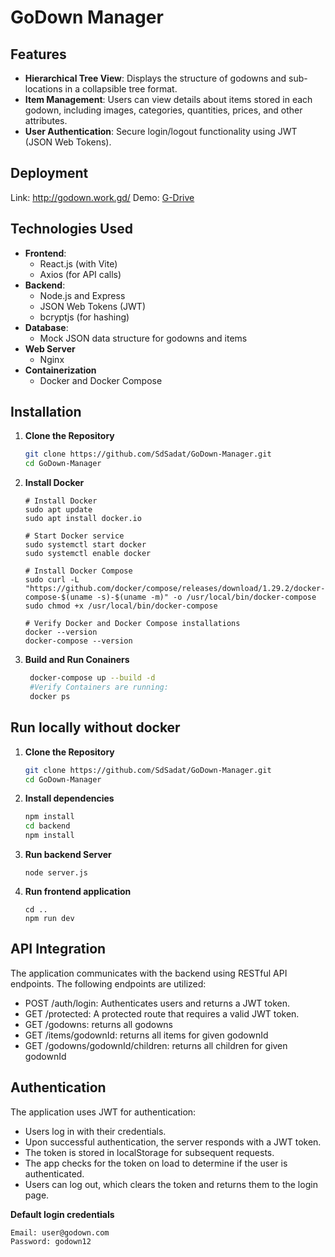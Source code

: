 # GoDown Manager

## Features

- **Hierarchical Tree View**: Displays the structure of godowns and sub-locations in a collapsible tree format.
- **Item Management**: Users can view details about items stored in each godown, including images, categories, quantities, prices, and other attributes.
- **User Authentication**: Secure login/logout functionality using JWT (JSON Web Tokens).

## Deployment
Link: http://godown.work.gd/
Demo: [G-Drive](https://drive.google.com/drive/folders/1OD8vmTXsceMnXKPyhJzKyxj1mPblwt-3?usp=sharing)

## Technologies Used

- **Frontend**: 
  - React.js (with Vite)
  - Axios (for API calls)
- **Backend**: 
  - Node.js and Express
  - JSON Web Tokens (JWT)
  - bcryptjs (for hashing)
- **Database**: 
  - Mock JSON data structure for godowns and items
- **Web Server**
  - Nginx
- **Containerization**
  - Docker and Docker Compose
## Installation

1. **Clone the Repository**
      ```bash
   git clone https://github.com/SdSadat/GoDown-Manager.git
   cd GoDown-Manager 

2. **Install Docker**
    ```
    # Install Docker
    sudo apt update
    sudo apt install docker.io

    # Start Docker service
    sudo systemctl start docker
    sudo systemctl enable docker

    # Install Docker Compose
    sudo curl -L "https://github.com/docker/compose/releases/download/1.29.2/docker-compose-$(uname -s)-$(uname -m)" -o /usr/local/bin/docker-compose
    sudo chmod +x /usr/local/bin/docker-compose

    # Verify Docker and Docker Compose installations
    docker --version
    docker-compose --version

3. **Build and Run Conainers**
   ```bash
    docker-compose up --build -d
    #Verify Containers are running:
    docker ps

## Run locally without docker

1. **Clone the Repository**
   ```bash
   git clone https://github.com/SdSadat/GoDown-Manager.git
   cd GoDown-Manager 
2. **Install dependencies**
   ```bash
   npm install
   cd backend
   npm install
3. **Run backend Server**
    ```
    node server.js
4. **Run frontend application**
   ```
   cd ..
   npm run dev
## API Integration
The application communicates with the backend using RESTful API endpoints. The following endpoints are utilized:

- POST /auth/login: Authenticates users and returns a JWT token.
- GET /protected: A protected route that requires a valid JWT token.
- GET /godowns: returns all godowns
- GET /items/godownId: returns all items for given godownId
- GET /godowns/godownId/children: returns all children for given godownId


## Authentication
The application uses JWT for authentication:

- Users log in with their credentials.
- Upon successful authentication, the server responds with a JWT token.
- The token is stored in localStorage for subsequent requests.
- The app checks for the token on load to determine if the user is authenticated.
- Users can log out, which clears the token and returns them to the login page.

**Default login credentials**
   ```
   Email: user@godown.com
   Password: godown12